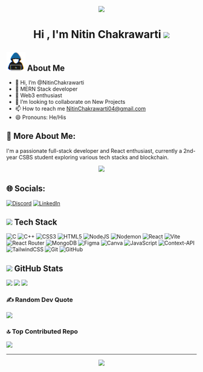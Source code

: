 <p align="center">
  <img src="https://github.com/thompsonemerson/thompsonemerson/raw/master/cover-thompson.png" height="200"/>
</p> 

<h1 align="center"><b>Hi , I'm Nitin Chakrawarti </b><img src="https://media.giphy.com/media/hvRJCLFzcasrR4ia7z/giphy.gif" width="35"></h1>

<!-- About Me -->
## <img src="https://github.com/0xAbdulKhalid/0xAbdulKhalid/raw/main/assets/mdImages/about_me.gif" width="50px"> **About Me**
- 👋 Hi, I’m @NitinChakrawarti
- 👀 MERN Stack developer
- 🌱 Web3 enthusiast
- 💞️ I’m looking to collaborate on New Projects
- 📫 How to reach me NitinChakrawarti04@gmail.com 
- 😄 Pronouns: He/His

## 💫 More About Me:
I'm a passionate full-stack developer and React enthusiast, currently a 2nd-year CSBS student exploring various tech stacks and blockchain.

<p align="center">
  <a href="https://github.com/DenverCoder1/readme-typing-svg"><img src="https://readme-typing-svg.herokuapp.com?font=Time+New+Roman&color=cyan&size=25&center=true&vCenter=true&width=600&height=100&lines=I'm+a+React+Developer;Aspiring+Full+Stack+Developer;Always+learning+new+things"></a>
</p>

<!-- Social Links -->
## 🌐 Socials:
[![Discord](https://img.shields.io/badge/Discord-%237289DA.svg?logo=discord&logoColor=white)](https://discord.gg/cubrish_) 
[![LinkedIn](https://img.shields.io/badge/LinkedIn-%230077B5.svg?logo=linkedin&logoColor=white)](https://linkedin.com/in/NitinChakrawarti) 

<!-- Tech Stack -->
## <img src="https://media2.giphy.com/media/QssGEmpkyEOhBCb7e1/giphy.gif?cid=ecf05e47a0n3gi1bfqntqmob8g9aid1oyj2wr3ds3mg700bl&rid=giphy.gif" width="25"><b> Tech Stack</b>
![C](https://img.shields.io/badge/c-%2300599C.svg?style=for-the-badge&logo=c&logoColor=white) ![C++](https://img.shields.io/badge/c++-%2300599C.svg?style=for-the-badge&logo=c%2B%2B&logoColor=white) ![CSS3](https://img.shields.io/badge/css3-%231572B6.svg?style=for-the-badge&logo=css3&logoColor=white) ![HTML5](https://img.shields.io/badge/html5-%23E34F26.svg?style=for-the-badge&logo=html5&logoColor=white) ![NodeJS](https://img.shields.io/badge/node.js-6DA55F?style=for-the-badge&logo=node.js&logoColor=white) ![Nodemon](https://img.shields.io/badge/NODEMON-%23323330.svg?style=for-the-badge&logo=nodemon&logoColor=%BBDEAD) ![React](https://img.shields.io/badge/react-%2320232a.svg?style=for-the-badge&logo=react&logoColor=%2361DAFB) ![Vite](https://img.shields.io/badge/vite-%23646CFF.svg?style=for-the-badge&logo=vite&logoColor=white) ![React Router](https://img.shields.io/badge/React_Router-CA4245?style=for-the-badge&logo=react-router&logoColor=white) ![MongoDB](https://img.shields.io/badge/MongoDB-%234ea94b.svg?style=for-the-badge&logo=mongodb&logoColor=white) ![Figma](https://img.shields.io/badge/figma-%23F24E1E.svg?style=for-the-badge&logo=figma&logoColor=white) ![Canva](https://img.shields.io/badge/Canva-%2300C4CC.svg?style=for-the-badge&logo=Canva&logoColor=white) ![JavaScript](https://img.shields.io/badge/javascript-%23323330.svg?style=for-the-badge&logo=javascript&logoColor=%23F7DF1E) ![Context-API](https://img.shields.io/badge/Context--Api-000000?style=for-the-badge&logo=react) ![TailwindCSS](https://img.shields.io/badge/tailwindcss-%2338B2AC.svg?style=for-the-badge&logo=tailwind-css&logoColor=white) ![Git](https://img.shields.io/badge/git-%23F05033.svg?style=for-the-badge&logo=git&logoColor=white) ![GitHub](https://img.shields.io/badge/github-%23121011.svg?style=for-the-badge&logo=github&logoColor=white)

<!-- GitHub Stats -->
## <img src="https://media.giphy.com/media/iY8CRBdQXODJSCERIr/giphy.gif" width="35"><b> GitHub Stats </b>

![](https://github-readme-stats.vercel.app/api?username=nitinchakrawarti&theme=cobalt&hide_border=true&include_all_commits=true&count_private=true)
![](https://github-readme-streak-stats.herokuapp.com/?user=nitinchakrawarti&theme=cobalt&hide_border=true)
![](https://github-readme-stats.vercel.app/api/top-langs/?username=nitinchakrawarti&theme=cobalt&hide_border=true&include_all_commits=true&count_private=true&layout=compact)

<!-- Dev Quote -->
### ✍️ Random Dev Quote
![](https://quotes-github-readme.vercel.app/api?type=horizontal&theme=radical)

<!-- Top Contributed Repo -->
### 🔝 Top Contributed Repo
![](https://github-contributor-stats.vercel.app/api?username=nitinchakrawarti&limit=5&theme=dark&combine_all_yearly_contributions=true)

---

<p align="center">
  <a href="https://visitcount.itsvg.in">
    <img src="https://visitcount.itsvg.in/api?id=nitinchakrawarti&icon=1&color=0">
  </a>
</p>
